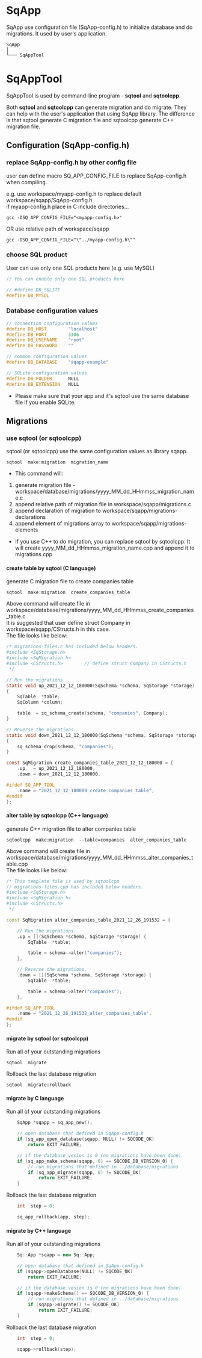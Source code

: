 # SqApp

SqApp use configuration file (SqApp-config.h) to initialize database and do migrations. It used by user's application.

	SqApp
	│
	└─── SqAppTool

# SqAppTool

SqAppTool is used by command-line program - **sqtool** and **sqtoolcpp**.  
  
Both **sqtool** and **sqtoolcpp** can generate migration and do migrate. They can help with the user's application that using SqApp library. The difference is that sqtool generate C migration file and sqtoolcpp generate C++ migration file.

## Configuration (SqApp-config.h)

### replace SqApp-config.h by other config file

user can define macro SQ_APP_CONFIG_FILE to replace SqApp-config.h when compiling.  
  
e.g. use workspace/myapp-config.h to replace default workspace/sqapp/SqApp-config.h  
if myapp-config.h place in C include directories...

```
gcc -DSQ_APP_CONFIG_FILE="<myapp-config.h>"
```

OR use relative path of workspace/sqapp

```
gcc -DSQ_APP_CONFIG_FILE="\"../myapp-config.h\""
```

### choose SQL product

User can use only one SQL products here (e.g. use MySQL)

```c++
// You can enable only one SQL products here

// #define DB_SQLITE
#define DB_MYSQL
```

### Database configuration values

```c++
// connection configuration values
#define DB_HOST        "localhost"
#define DB_PORT        3306
#define DB_USERNAME    "root"
#define DB_PASSWORD    ""

// common configuration values
#define DB_DATABASE    "sqapp-example"

// SQLite configuration values
#define DB_FOLDER      NULL
#define DB_EXTENSION   NULL
```

* Please make sure that your app and it's sqtool use the same database file if you enable SQLite.

## Migrations

### use sqtool (or sqtoolcpp)

sqtool (or sqtoolcpp) use the same configuration values as library sqapp.  

```
sqtool  make:migration  migration_name
```
* This command will:
1. generate migration file - workspace/database/migrations/yyyy_MM_dd_HHmmss_migration_name.c
2. append relative path of migration file in workspace/sqapp/migrations.c
3. append declaration of migration to workspace/sqapp/migrations-declarations
4. append element of migrations array to workspace/sqapp/migrations-elements

* If you use C++ to do migration, you can replace sqtool by sqtoolcpp. It will create yyyy_MM_dd_HHmmss_migration_name.cpp and append it to migrations.cpp

#### create table by sqtool (C language)

generate C migration file to create companies table

```
sqtool  make:migration  create_companies_table
```

Above command will create file in workspace/database/migrations/yyyy_MM_dd_HHmmss_create_companies_table.c  
It is suggested that user define struct Company in workspace/sqapp/CStructs.h in this case.  
The file looks like below:

```c
/* migrations-files.c has included below headers.
#include <SqStorage.h>
#include <SqMigration.h>
#include <CStructs.h>        // define struct Company in CStructs.h
 */

// Run the migrations.
static void up_2021_12_12_180000(SqSchema *schema, SqStorage *storage)
{
	SqTable  *table;
	SqColumn *column;

	table  = sq_schema_create(schema, "companies", Company);
}

// Reverse the migrations.
static void down_2021_12_12_180000(SqSchema *schema, SqStorage *storage)
{
	sq_schema_drop(schema, "companies");
}

const SqMigration create_companies_table_2021_12_12_180000 = {
	.up   = up_2021_12_12_180000,
	.down = down_2021_12_12_180000,

#ifdef SQ_APP_TOOL
	.name = "2021_12_12_180000_create_companies_table",
#endif
};
```

#### alter table by sqtoolcpp (C++ language)

generate C++ migration file to alter companies table

```
sqtoolcpp  make:migration  --table=companies  alter_companies_table
```

Above command will create file in workspace/database/migrations/yyyy_MM_dd_HHmmss_alter_companies_table.cpp  
The file looks like below:

```c++
/* This template file is used by sqtoolcpp
// migrations-files.cpp has included below headers.
#include <SqStorage.h>
#include <SqMigration.h>
#include <CStructs.h>
 */

const SqMigration alter_companies_table_2021_12_26_191532 = {

	// Run the migrations.
	.up = [](SqSchema *schema, SqStorage *storage) {
		SqTable  *table;

		table = schema->alter("companies");
	},

	// Reverse the migrations.
	.down = [](SqSchema *schema, SqStorage *storage) {
		SqTable  *table;

		table = schema->alter("companies");
	},

#ifdef SQ_APP_TOOL
	.name = "2021_12_26_191532_alter_companies_table",
#endif
};

```

#### migrate by sqtool (or sqtoolcpp)

Run all of your outstanding migrations

```
sqtool  migrate
```

Rollback the last database migration

```
sqtool  migrate:rollback
```

#### migrate by C language

Run all of your outstanding migrations

```c
	SqApp *sqapp = sq_app_new();

	// open database that defined in SqApp-config.h
	if (sq_app_open_database(sqapp, NULL) != SQCODE_OK)
		return EXIT_FAILURE;

	// if the database vesion is 0 (no migrations have been done)
	if (sq_app_make_schema(sqapp, 0) == SQCODE_DB_VERSION_0) {
		// run migrations that defined in ../database/migrations
		if (sq_app_migrate(sqapp, 0) != SQCODE_OK)
			return EXIT_FAILURE;
	}
```

Rollback the last database migration

```c
	int  step = 0;

	sq_app_rollback(app, step);
```

#### migrate by C++ language

Run all of your outstanding migrations

```c++
	Sq::App *sqapp = new Sq::App;

	// open database that defined in SqApp-config.h
	if (sqapp->openDatabase(NULL) != SQCODE_OK)
		return EXIT_FAILURE;

	// if the database vesion is 0 (no migrations have been done)
	if (sqapp->makeSchema() == SQCODE_DB_VERSION_0) {
		// run migrations that defined in ../database/migrations
		if (sqapp->migrate() != SQCODE_OK)
			return EXIT_FAILURE;
	}
```

Rollback the last database migration

```c++
	int  step = 0;

	sqapp->rollback(step);
```
